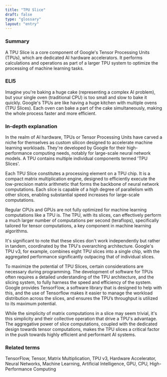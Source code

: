 ```yaml
---
title: "TPU Slice"
draft: false
type: "glossary"
layout: "entry"
---
```


### Summary
A TPU Slice is a core component of Google's Tensor Processing Units (TPUs), which are dedicated AI hardware accelerators. It performs calculations and operations as part of a larger TPU system to optimize the processing of machine learning tasks.

### ELI5
Imagine you're baking a huge cake (representing a complex AI problem), but your single oven (traditional CPU) is too small and slow to bake it quickly. Google's TPUs are like having a huge kitchen with multiple ovens (TPU Slices). Each oven can bake a part of the cake simultaneously, making the whole process faster and more efficient.

### In-depth explanation
In the realm of AI hardware, TPUs or Tensor Processing Units have carved a niche for themselves as custom silicon designed to accelerate machine learning workloads. They're developed by Google for their high-performance computing needs, notably for large-scale neural network models. A TPU contains multiple individual components termed 'TPU Slices'.

Each TPU Slice constitutes a processing element on a TPU chip. It is a compact matrix multiplication engine, designed to efficiently execute the low-precision matrix arithmetic that forms the backbone of neural network computations. Each slice is capable of a high degree of parallelism with other slices, enabling substantial speed increases for large-scale computations.

Regular CPUs and GPUs are not fully optimized for machine learning computations like a TPU is. The TPU, with its slices, can effectively perform a much larger number of computations per second (teraflops), specifically tailored for tensor computations, a key component in machine learning algorithms.

It's significant to note that these slices don't work independently but rather in tandem, coordinated by the TPU's overarching architecture. Google's TPU v3, for example, combines eight TPU slices into a single chip, with the aggregated performance significantly outpacing that of individual slices.

To maximize the potential of TPU Slices, certain considerations are necessary during programming. The development of software for TPUs often requires a detailed understanding of the TPU architecture, and the slicing system, to fully harness the speed and efficiency of the system. Google provides TensorFlow, a software library that is designed to help with this, and the use of Tensorflow makes it easier to manage the workload distribution across the slices, and ensures the TPU’s throughput is utilized to its maximum potential.

While the simplicity of matrix computations in a slice may seem trivial, it's this simplicity and their collective operation that drive a TPU's advantage. The aggregative power of slice computations, coupled with the dedicated design towards tensor computations, makes the TPU slices a critical factor in the push towards highly efficient and performant AI systems. 

### Related terms
TensorFlow, Tensor, Matrix Multiplication, TPU v3, Hardware Accelerator, Neural Networks, Machine Learning, Artificial Intelligence, GPU, CPU, High-Performance Computing


